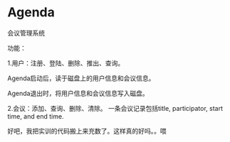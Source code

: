 Agenda
======
会议管理系统

功能：

1.用户：注册、登陆、删除、推出、查询。

Agenda启动后，读于磁盘上的用户信息和会议信息。

Agenda退出时，将用户信息和会议信息写入磁盘。

2.会议：添加、查询、删除、清除。
  一条会议记录包括title, participator, start time, and end time.
  
好吧，我把实训的代码搬上来充数了。这样真的好吗。。喂
